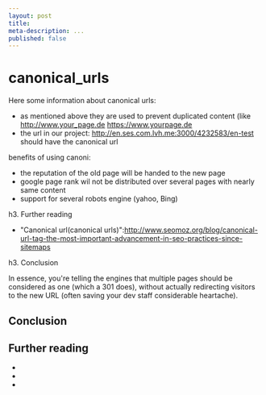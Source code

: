 ```yaml
---
layout: post
title:
meta-description: ...
published: false
---
```

# canonical_urls

Here some information about canonical urls:
* as mentioned above they are used to prevent duplicated content (like http://www.your_page.de https://www.yourpage.de
* the url in our project: http://en.ses.com.lvh.me:3000/4232583/en-test should have the canonical url <link rel="canonical" href="http://en.ses.com.lvh.me:3000/4232583/en" />

benefits of using canoni:
* the reputation of the old page will be handed to the new page
* google page rank wil not be distributed over several pages with nearly same content
* support for several robots engine (yahoo, Bing)


h3. Further reading

* "Canonical url(canonical urls)":http://www.seomoz.org/blog/canonical-url-tag-the-most-important-advancement-in-seo-practices-since-sitemaps


h3. Conclusion

In essence, you're telling the engines that multiple pages should be considered as one (which a 301 does), without actually redirecting visitors to the new URL (often saving your dev staff considerable heartache).



## Conclusion

## Further reading

-
-
-


